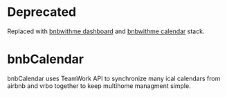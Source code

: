 # Deprecated
Replaced with [bnbwithme dashboard](https://github.com/greasysock/bnbwithme-dashboard) and [bnbwithme calendar](https://github.com/greasysock/bnbwithme-calendar) stack.

# bnbCalendar

bnbCalendar uses TeamWork API to synchronize many ical calendars from airbnb and vrbo together to keep multihome managment simple.
